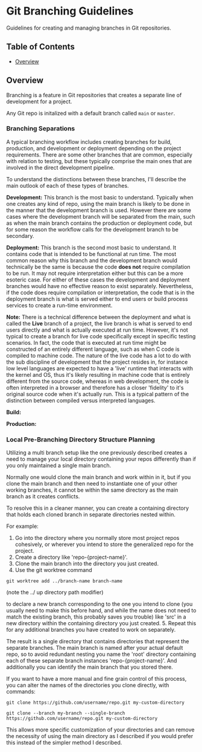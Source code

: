 # Git Branching Guidelines

Guidelines for creating and managing branches in Git repositories.

## Table of Contents

- [Overview](#overview)

## Overview

Branching is a feature in Git repositories that creates a separate line of development for a project.

Any Git repo is initalized with a default branch called `main` or `master`.

### Branching Separations

A typical branching workflow includes creating branches for build, production, and development or deployment depending on the project requirements. There are some other branches that are common, especially with relation to testing, but these typically comprise the main ones that are involved in the direct development pipeline.

To understand the distinctions between these branches, I'll describe the main outlook of each of these types of branches.

**Development:** This branch is the most basic to understand. Typically when one creates any kind of repo, using the main branch is likely to be done in the manner that the development branch is used. However there are some cases where the development branch will be separated from the main, such as when the main branch contains the production or deployment code, but for some reason the workflow calls for the development branch to be secondary.

**Deployment:** This branch is the second most basic to understand. It contains code that is intended to be functional at run time. The most common reason why this branch and the development branch would technically be the same is because the code **does not** require compilation to be run. It may not require interpretation either but this can be a more esoteric case. For either of these cases the development and deployment branches would have no effective reason to exist separately. Nevertheless, if the code does require compilation or interpretation, the code that is in the deployment branch is what is served either to end users or build process services to create a run-time environment.

 **Note:** There is a technical difference between the deployment and what is called the **Live** branch of a project, the live branch is what is served to end users directly and what is actually executed at run time. However, it's not typical to create a branch for live code specifically except in specific testing scenarios. In fact, the code that is executed at run time might be constructed of an entirely different language, such as when C code is compiled to machine code. The nature of the live code has a lot to do with the sub discipline of development that the project resides in, for instance low level languages are expected to have a 'live' runtime that interacts with the kernel and OS, thus it's likely resulting in machine code that is entirely different from the source code, whereas in web development, the code is often interpreted in a browser and therefore has a closer 'fidelity' to it's original source code when it's actually run. This is a typical pattern of the distinction between compiled versus interpreted languages.

**Build:** <!-- TODO: Describe the build branch -->

**Production:** <!-- TODO: Describe the build branch -->

### Local Pre-Branching Directory Structure Planning

Utilizing a multi branch setup like the one previously described creates a need to manage your local directory containing your repos differently than if you only maintained a single main branch.

Normally one would clone the main branch and work within in it, but if you clone the main branch and then need to instantiate one of your other working branches, it cannot be within the same directory as the main branch as it creates conflicts.

To resolve this in a cleaner manner, you can create a containing directory that holds each cloned branch in separate directories nested within.

For example:
    
1. Go into the directory where you normally store most project repos cohesively, or wherever you intend to store the generalized repo for the project.
2. Create a directory like 'repo-{project-name}'.
3. Clone the main branch into the directory you just created.
4. Use the git worktree command 

```
git worktree add ../branch-name branch-name
```
(note the ../ up directory path modifier)

to declare a new branch corresponding to the one you intend to clone (you usually need to make this before hand, and while the name does not need to match the existing branch, this probably saves you trouble) like 'src' in a new directory within the containing directory you just created.
5. Repeat this for any additional branches you have created to work on separately.

The result is a single directory that contains directories that represent the separate branches. The main branch is named after your actual default repo, so to avoid redundant nesting you name the 'root' directory containing each of these separate branch instances 'repo-{project-name}'. And additionally you can identify the main branch that you stored there.

If you want to have a more manual and fine grain control of this process, you can alter the names of the directories you clone directly, with commands:

```
git clone https://github.com/username/repo.git my-custom-directory
```

```
git clone --branch my-branch --single-branch https://github.com/username/repo.git my-custom-directory
```
This allows more specific customization of your directories and can remove the necessity of using the main directory as I described if you would prefer this instead of the simpler method I described.